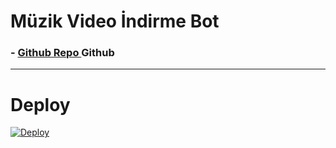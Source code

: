 # Müzik Video İndirme Bot

### - [ Github Repo ](https://github.com/MehmetAtes21/Song) Github 

------------------------



# Deploy
<a href="https://heroku.com/deploy?template=https://github.com/MehmetAtes21/song">
  <img src="https://www.herokucdn.com/deploy/button.svg" alt="Deploy">
</a>
